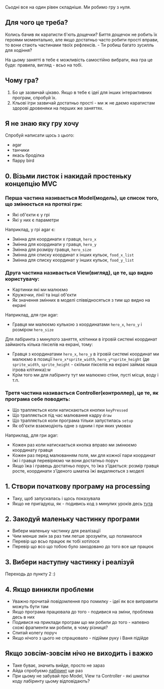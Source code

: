 Сьодні все на один рівен складніше. Ми робимо гру з нуля.

## Для чого це треба?
Колись бачив як каратисти б'ють дощечки?
Биття дощечок не робить їх героями моментально, але якщо достатньо часто робити прості вправи, то вони стають частинами твоїх рефлексів. - Ти робиш багато зусилль для ходіння?

На цьому занятті в тебе є можливість самостійно вибрати, яка гра це буде: правила, вигляд - всьо на тобі.

## Чому гра?
1. Бо це зазвичай цікаво. Якщо в тебе є ідеї для інших інтерактивних програм, спробуй їх.
2. Кльові ігри зазвичай достатньо прості - ми ж не даємо каратистам здорові дровеняки на перших же заняттях.

## Я не знаю яку гру хочу
Спробуй написати щось з цього:
* agar
* танчики
* якась броділка
* flappy bird

## 0. Візьми листок і накидай простеньку концепцію MVC
### Перша частина називається Model(модель), це список того, що змінюється на протязі гри:
* Які об'єкти є у грі
* Які у них є параметри

Наприклад, у грі agar є:
* Змінна для координати x гравця, `hero_x`
* Змінна для координати y гравця, `hero_y`
* Змінна для розміру гравця, `hero_size`
* Змінна для списку координат x інших кульок, `food_x_list`
* Змінна для списку координат y інших кульок, `food_y_list`

### Друга частина називається View(вигляд), це те, що видно користувачу:
* Картинки які ми малюємо
* Кружочки, лінії та інші об'єкти
* Як значення змінних в моделі співвідносяться з тим що видно на екрані

Наприклад, для гри agar:
* Гравця ми малюємо кулькою з координатами `hero_x`, `hero_y` і розміром `hero_size`

Для лабіринта з минулого заняття, клітинки в ігровій системі координат займають кілька пікселів на екрані, тому:
* Гравця з координатами `hero_x`, `hero_y` в ігровій системі координат ми малюємо в позиції `hero_x*sprite_width`, `hero_y*sprite_height`
(де `sprite_width`, `sprite_height` - скільки пікселів на екрані займає наша ігрова клітинка):w
* Крім того ми для лабіринту тут ми малюємо стіни, пусті місця, воду і т.п.

### Третя частина називається Controller(контроллер), це те, як програма себе поводить:
* Що трапляється коли натискаються кнопки `keyPressed`
* Що трапляється під час малювання кадру `draw`
* Що трапляється коли програма тільки запустилась `setup`
* Як об'єкти взаємодіють одне з одним і при яких умовах

Наприклад, для гри agar:
* Кожен раз коли натискається кнопка вправо ми змінюємо координату гравця
* Кожен раз перед малюванням поля, ми для кожної пари координат їжі і гравця перевіряємо чи вони достатньо поруч
* Якщо їжа і гравець достатньо поруч, то їжа з'їдається: розмір гравця росте, координати з'їденого шматка їжі видаляються з моделі

## 1. Створи початкову програму на processing
* Таку, щоб запускалась і щось показувала
* Якщо не пригадуєш, як - подивись код з минулих уроків десь [тута](../../../)

## 2. Закодуй маленьку частинку програми
* Вибери маленьку частинку для реалізації
* Чим менше змін за раз тим легше зрозуміти, що поламалося
* Перевір що всьо працює як тобі хотілося
* Перевір що всо що тобою було закодовано до того все ще працює

## 3. Вибери наступну частинку і реалізуй
Переходь до пункту 2 :)

## 4. Якщо виникли проблеми
* Уважно прочитай повідомлення про помилку - ідеї як все виправити можуть бути там
* Якщо програма працювала до того - подивися на зміни, проблема десь в них
* Подивися на приклади програм що ми робили до того - напевно схожі фрагменти ми робили, в чому різниця?
* Спитай колегу поруч
* Якщо нічого з цього не спрацювало - підійми руку і Ваня підійде

## Якщо зовсім-зовсім нічо не виходить і важко
* Таке буває, значить вийде, просто не зараз
* Айда спробуємо [лабіринт](../08/labirynth) ще раз
* При цьому не забувай про Model, View та Controller - які шматки коду лабіринту цьому відповідають?
